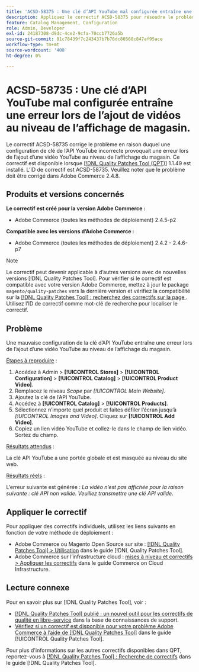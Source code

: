 ```yaml
---
title: 'ACSD-58375 : Une clé d’API YouTube mal configurée entraîne une erreur lors de l’ajout de vidéos au niveau de l’affichage de la boutique.'
description: Appliquez le correctif ACSD-58375 pour résoudre le problème Adobe Commerce en raison duquel une configuration de clé API YouTube incorrecte provoque une erreur lors de l’ajout d’une vidéo YouTube au niveau de l’affichage du magasin.
feature: Catalog Management, Configuration
role: Admin, Developer
exl-id: 24187308-d9dc-4ce2-9cfa-70ccb7726a5b
source-git-commit: 81c78439f7c243437b7b76dc80560c847af95ace
workflow-type: tm+mt
source-wordcount: '408'
ht-degree: 0%

---
```


# ACSD-58735 : Une clé d’API YouTube mal configurée entraîne une erreur lors de l’ajout de vidéos au niveau de l’affichage de magasin.

Le correctif ACSD-58735 corrige le problème en raison duquel une configuration de clé de l’API YouTube incorrecte provoquait une erreur lors de l’ajout d’une vidéo YouTube au niveau de l’affichage du magasin. Ce correctif est disponible lorsque [[!DNL Quality Patches Tool (QPT)]](https://experienceleague.adobe.com/en/docs/commerce-knowledge-base/kb/announcements/commerce-announcements/magento-quality-patches-released-new-tool-to-self-serve-quality-patches) 1.1.49 est installé. L’ID de correctif est ACSD-58735. Veuillez noter que le problème doit être corrigé dans Adobe Commerce 2.4.8.

## Produits et versions concernés

**Le correctif est créé pour la version Adobe Commerce :**

* Adobe Commerce (toutes les méthodes de déploiement) 2.4.5-p2

**Compatible avec les versions d’Adobe Commerce :**

* Adobe Commerce (toutes les méthodes de déploiement) 2.4.2 - 2.4.6-p7

>[!NOTE]
>
>Le correctif peut devenir applicable à d’autres versions avec de nouvelles versions [!DNL Quality Patches Tool]. Pour vérifier si le correctif est compatible avec votre version Adobe Commerce, mettez à jour le package `magento/quality-patches` vers la dernière version et vérifiez la compatibilité sur la [[!DNL Quality Patches Tool] : recherchez des correctifs sur la page ](https://experienceleague.adobe.com/tools/commerce-quality-patches/index.html). Utilisez l’ID de correctif comme mot-clé de recherche pour localiser le correctif.

## Problème

Une mauvaise configuration de la clé d’API YouTube entraîne une erreur lors de l’ajout d’une vidéo YouTube au niveau de l’affichage du magasin.

<u>Étapes à reproduire</u> :

1. Accédez à Admin > **[!UICONTROL Stores]** > **[!UICONTROL Configuration]** > **[!UICONTROL Catalog]** > **[!UICONTROL Product Video]**.
1. Remplacez le niveau *Scope* par *[!UICONTROL Main Website]*.
1. Ajoutez la clé de l’API YouTube.
1. Accédez à **[!UICONTROL Catalog]** > **[!UICONTROL Products]**.
1. Sélectionnez n’importe quel produit et faites défiler l’écran jusqu’à *[!UICONTROL Images and Video]*. Cliquez sur **[!UICONTROL Add Video]**.
1. Copiez un lien vidéo YouTube et collez-le dans le champ de lien vidéo. Sortez du champ.

<u>Résultats attendus</u> :

La clé API YouTube a une portée globale et est masquée au niveau du site web.

<u>Résultats réels</u> :

L’erreur suivante est générée : *La vidéo n’est pas affichée pour la raison suivante : clé API non valide. Veuillez transmettre une clé API valide*.

## Appliquer le correctif

Pour appliquer des correctifs individuels, utilisez les liens suivants en fonction de votre méthode de déploiement :

* Adobe Commerce ou Magento Open Source sur site : [[!DNL Quality Patches Tool] > Utilisation](/help/tools/quality-patches-tool/usage.md) dans le guide [!DNL Quality Patches Tool].
* Adobe Commerce sur l’infrastructure cloud : [mises à niveau et correctifs > Appliquer les correctifs](https://experienceleague.adobe.com/docs/commerce-cloud-service/user-guide/develop/upgrade/apply-patches.html) dans le guide Commerce on Cloud Infrastructure.

## Lecture connexe

Pour en savoir plus sur [!DNL Quality Patches Tool], voir :

* [[!DNL Quality Patches Tool] publié : un nouvel outil pour les correctifs de qualité en libre-service](https://experienceleague.adobe.com/en/docs/commerce-knowledge-base/kb/announcements/commerce-announcements/magento-quality-patches-released-new-tool-to-self-serve-quality-patches) dans la base de connaissances de support.
* [Vérifiez si un correctif est disponible pour votre problème Adobe Commerce à l’aide de  [!DNL Quality Patches Tool]](/help/tools/quality-patches-tool/patches-available-in-qpt/check-patch-for-magento-issue-with-magento-quality-patches.md) dans le guide [!UICONTROL Quality Patches Tool].


Pour plus d&#39;informations sur les autres correctifs disponibles dans QPT, reportez-vous à [[!DNL Quality Patches Tool] : Recherche de correctifs](https://experienceleague.adobe.com/tools/commerce-quality-patches/index.html) dans le guide [!DNL Quality Patches Tool].
